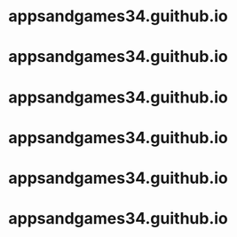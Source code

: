 # appsandgames34.guithub.io
# appsandgames34.guithub.io
# appsandgames34.guithub.io
# appsandgames34.guithub.io
# appsandgames34.guithub.io
# appsandgames34.guithub.io
